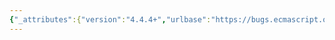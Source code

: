 ```yaml
---
{"_attributes":{"version":"4.4.4+","urlbase":"https://bugs.ecmascript.org/","maintainer":"dherman@mozilla.com"},"bug":{"bug_id":265,"creation_ts":"2012-02-12 11:06:00 -0800","short_desc":"initialisation and initialization mixed use","delta_ts":"2012-10-26 15:34:10 -0700","product":"Draft for 6th Edition","component":"editorial issue","version":"Rev 5: January 16, 2012 Draft","rep_platform":"All","op_sys":"All","bug_status":"RESOLVED","resolution":"FIXED","priority":"Normal","bug_severity":"trivial","everconfirmed":true,"reporter":{"uid":"waldron.rick","name":"Rick Waldron"},"assigned_to":{"uid":"allen","name":"Allen Wirfs-Brock"},"cc":"waldron.rick","long_desc":[{"commentid":639,"comment_count":0,"who":{"uid":"waldron.rick","name":"Rick Waldron"},"bug_when":"2012-02-12 11:06:22 -0800","thetext":"I was reading through the 5.1 spec and discovered a single use of \"initialization\", where \"initialisation\" is the preferred spelling throughout. This lead me to check the latest draft where I discovered many uses of both spellings."},{"commentid":640,"comment_count":1,"who":{"uid":"waldron.rick","name":"Rick Waldron"},"bug_when":"2012-02-12 11:10:03 -0800","thetext":"Sorry, the search I did had been scoped to near the end of the document, it appears there are many mixed spellings in 5.1, which I understand cannot be changed at this point, I just wanted to be accurate in my report."},{"commentid":675,"comment_count":2,"who":{"uid":"allen","name":"Allen Wirfs-Brock"},"bug_when":"2012-02-27 15:49:41 -0800","thetext":"fixed for next draft, but no doubt some in creep back in and will have to be fixed later."},{"commentid":2110,"comment_count":3,"who":{"uid":"allen","name":"Allen Wirfs-Brock"},"bug_when":"2012-10-26 15:34:10 -0700","thetext":"in October 26, 2012 release draft"}]}}
---
```

